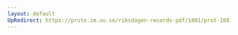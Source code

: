 ```yaml
---
layout: default
UpRedirect: https://pruto.im.uu.se/riksdagen-records-pdf/1881/prot-1881--fk--002/prot-1881--fk--002_002.pdf
---
```


